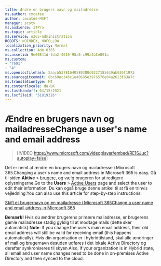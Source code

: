 ```yaml
---
title: Ændre en brugers navn og mailadresse
ms.author: cmcatee
author: cmcatee-MSFT
manager: scotv
ms.audience: ITPro
ms.topic: article
ms.service: o365-administration
ROBOTS: NOINDEX, NOFOLLOW
localization_priority: Normal
ms.collection: Adm_O365
ms.assetid: 9e00841d-fda2-4610-95a6-c99a4b1e891a
ms.custom:
- "7601"
- "4"
ms.openlocfilehash: 2aacb53781640580380d0227185639ab026f1973
ms.sourcegitcommit: 8bc60ec34bc1e40685e3976576e04a2623f63a7c
ms.translationtype: MT
ms.contentlocale: da-DK
ms.lasthandoff: 04/15/2021
ms.locfileid: "51819326"
---
```

# <a name="change-a-users-name-and-email-address"></a><span data-ttu-id="f8fa1-102">Ændre en brugers navn og mailadresse</span><span class="sxs-lookup"><span data-stu-id="f8fa1-102">Change a user's name and email address</span></span>

> [!VIDEO https://www.microsoft.com/videoplayer/embed/RE1SJuc?autoplay=false]

<span data-ttu-id="f8fa1-103">Det er nemt at ændre en brugers navn og mailadresse i Microsoft 365.</span><span class="sxs-lookup"><span data-stu-id="f8fa1-103">Changing a user's name and email address in Microsoft 365 is easy.</span></span> <span data-ttu-id="f8fa1-104">Gå til siden **Aktive** \> [brugere,](https://go.microsoft.com/fwlink/p/?linkid=834822) og vælg brugeren for at redigere oplysningerne.</span><span class="sxs-lookup"><span data-stu-id="f8fa1-104">Go to the **Users** \> [Active Users](https://go.microsoft.com/fwlink/p/?linkid=834822) page and select the user to edit their information.</span></span> <span data-ttu-id="f8fa1-105">Du kan også bruge denne artikel til at få en trinvis vejledning:</span><span class="sxs-lookup"><span data-stu-id="f8fa1-105">You can also use this article for step-by-step instructions:</span></span>
  
[<span data-ttu-id="f8fa1-106">Skift et brugernavn og en mailadresse i Microsoft 365</span><span class="sxs-lookup"><span data-stu-id="f8fa1-106">Change a user name and email address in Microsoft 365</span></span>](https://docs.microsoft.com/microsoft-365/admin/add-users/change-a-user-name-and-email-address)
  
 <span data-ttu-id="f8fa1-107">**Bemærk!** Hvis du ændrer brugerens primære mailadresse, er brugerens gamle mailadresse stadig gyldig til at modtage mails (dette sker automatisk).</span><span class="sxs-lookup"><span data-stu-id="f8fa1-107">**Note**: If you change the user's main email address, their old email address will still be valid for receiving email (this happens automatically).</span></span> <span data-ttu-id="f8fa1-108">Hvis din organisation er i hybridtilstand, skal alle ændringer af mail og brugernavn desuden udføres i det lokale Active Directory og derefter synkroniseres til skyen.</span><span class="sxs-lookup"><span data-stu-id="f8fa1-108">Also, if your organization is in Hybrid state, all email and user name changes need to be done in on-premises Active Directory and then synced to the cloud.</span></span>